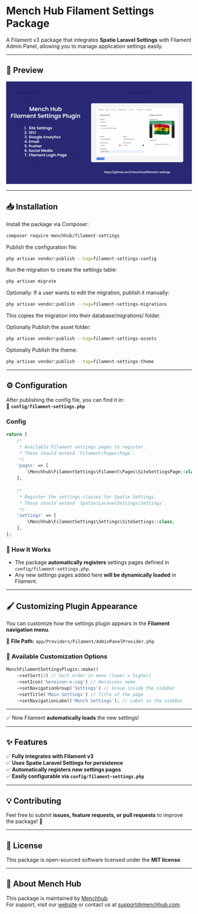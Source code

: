 

# **Mench Hub Filament Settings Package**
A Filament v3 package that integrates **Spatie Laravel Settings** with Filament Admin Panel, allowing you to manage application settings easily.

---

## 📸 Preview

![Filament Settings Plugin](resources/assets/mench.png)

---
## **📥 Installation**
Install the package via Composer:
```sh
composer require menchhub/filament-settings
```

Publish the configuration file:
```sh
php artisan vendor:publish --tag=filament-settings-config
```

Run the migration to create the settings table:
```sh
php artisan migrate
```

Optionally: If a user wants to edit the migration, publish it manually:
```sh
php artisan vendor:publish --tag=filament-settings-migrations
```
This copies the migration into their database/migrations/ folder.


Optionally Publish the asset folder:
```sh
php artisan vendor:publish --tag=filament-settings-assets

```

Optionally Publish the theme:
```sh
php artisan vendor:publish --tag=filament-settings-theme

```



---

## **⚙️ Configuration**
After publishing the config file, you can find it in:  
📌 **`config/filament-settings.php`**

### **Config**
```php
return [
    /*
     * Available Filament settings pages to register.
     * These should extend `Filament\Pages\Page`.
     */
    'pages' => [
        \Menchhub\FilamentSettings\Filament\Pages\SiteSettingsPage::class,
    ],

    /*
     * Register the settings classes for Spatie Settings.
     * These should extend `Spatie\LaravelSettings\Settings`.
     */
    'settings' => [
        \Menchhub\FilamentSettings\Settings\SiteSettings::class,
    ],
];
```

### **🔹 How It Works**
- The package **automatically registers** settings pages defined in `config/filament-settings.php`.
- Any new settings pages added here **will be dynamically loaded** in Filament.

---

## **🖌️ Customizing Plugin Appearance**
You can customize how the settings plugin appears in the **Filament navigation menu**.

📌 **File Path:** `app/Providers/Filament/AdminPanelProvider.php`

### **🔹 Available Customization Options**
```php
MenchFilamentSettingsPlugin::make()
    ->setSort(3) // Sort order in menu (lower = higher)
    ->setIcon('heroicon-o-cog') // Heroicons name
    ->setNavigationGroup('Settings') // Group inside the sidebar
    ->setTitle('Main Settings') // Title of the page
    ->setNavigationLabel('Mench Settings'); // Label in the sidebar
```
---


✅ Now Filament **automatically loads** the new settings!

---

## **✨ Features**
✅ **Fully integrates with Filament v3**  
✅ **Uses Spatie Laravel Settings for persistence**  
✅ **Automatically registers new settings pages**  
✅ **Easily configurable via `config/filament-settings.php`**

---

## **💡 Contributing**
Feel free to submit **issues, feature requests, or pull requests** to improve the package! 🚀

---

## **📄 License**
This package is open-sourced software licensed under the **MIT license**.



---
## 🏢 About Mench Hub
This package is maintained by [Menchhub](https://menchhub.com).  
For support, visit our [website](https://menchhub.com) or contact us at [support@menchhub.com](mailto:support@menchhub.com).

